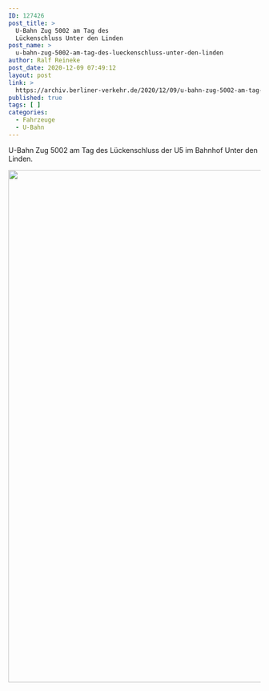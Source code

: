 ```yaml
---
ID: 127426
post_title: >
  U-Bahn Zug 5002 am Tag des
  Lückenschluss Unter den Linden
post_name: >
  u-bahn-zug-5002-am-tag-des-lueckenschluss-unter-den-linden
author: Ralf Reineke
post_date: 2020-12-09 07:49:12
layout: post
link: >
  https://archiv.berliner-verkehr.de/2020/12/09/u-bahn-zug-5002-am-tag-des-lueckenschluss-unter-den-linden/
published: true
tags: [ ]
categories:
  - Fahrzeuge
  - U-Bahn
---
```

U-Bahn Zug 5002 am Tag des Lückenschluss der U5 im Bahnhof Unter den Linden.

<a href="https://archiv.berliner-verkehr.de/wp-content/uploads/20201204_213357-scaled.jpg" rel="attachment wp-att-127427"><img src="https://archiv.berliner-verkehr.de/wp-content/uploads/20201204_213357-scaled.jpg" alt="" title="20201204_213357-scaled-jpg" width="1024" height="1024" class="alignnone size-full wp-image-127427" /></a>
